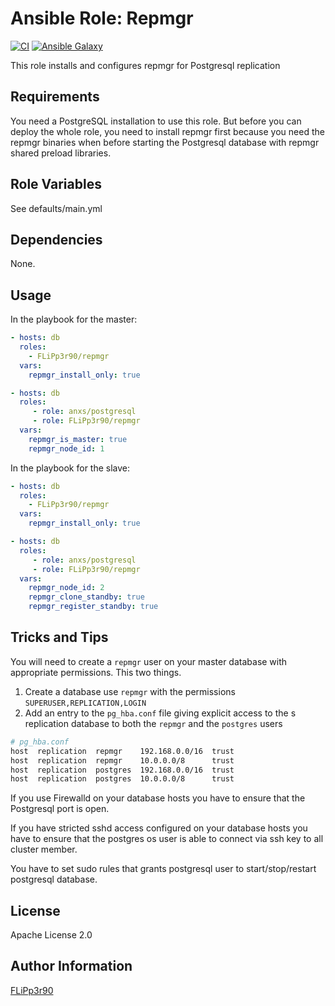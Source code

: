 # Ansible Role: Repmgr

[![CI](https://github.com/FLiPp3r90/ansible-role-repmgr/workflows/CI/badge.svg?event=push)](https://github.com/FLiPp3r90/ansible-role-repmgr/actions?query=workflow%3ACI)
[![Ansible Galaxy](https://img.shields.io/badge/ansible--galaxy-flipp3r90.repmgr-blue.svg)](https://galaxy.ansible.com/flipp3r90/repmgr/)

This role installs and configures repmgr for Postgresql replication

## Requirements
You need a PostgreSQL installation to use this role. 
But before you can deploy the whole role, you need to install repmgr first because you need the repmgr binaries when before starting the Postgresql database with repmgr shared preload libraries.

## Role Variables

See defaults/main.yml

## Dependencies

None.

## Usage

In the playbook for the master:

```yaml
- hosts: db
  roles:
    - FLiPp3r90/repmgr
  vars:
    repmgr_install_only: true

- hosts: db
  roles:
     - role: anxs/postgresql
     - role: FLiPp3r90/repmgr
  vars:
    repmgr_is_master: true
    repmgr_node_id: 1
```

In the playbook for the slave:

```yaml
- hosts: db
  roles:
    - FLiPp3r90/repmgr
  vars:
    repmgr_install_only: true

- hosts: db
  roles:
     - role: anxs/postgresql
     - role: FLiPp3r90/repmgr
  vars:
    repmgr_node_id: 2
    repmgr_clone_standby: true
    repmgr_register_standby: true
```


## Tricks and Tips

You will need to create a `repmgr` user on your master database with
appropriate permissions.  This two things.

1. Create a database use `repmgr` with the permissions
   `SUPERUSER,REPLICATION,LOGIN`
2. Add an entry to the `pg_hba.conf` file giving explicit access to the
s   replication database to both the `repmgr` and the `postgres` users

  ```bash
  # pg_hba.conf
  host  replication  repmgr    192.168.0.0/16  trust
  host  replication  repmgr    10.0.0.0/8      trust
  host  replication  postgres  192.168.0.0/16  trust
  host  replication  postgres  10.0.0.0/8      trust

  ```

If you use Firewalld on your database hosts you have to ensure that the Postgresql port is open.

If you have stricted sshd access configured on your database hosts you have to ensure that the postgres os user is able to connect via ssh key to all cluster member.

You have to set sudo rules that grants postgresql user to start/stop/restart postgresql database. 


## License

Apache License 2.0

## Author Information

[FLiPp3r90](https://github.com/FLiPp3r90)
